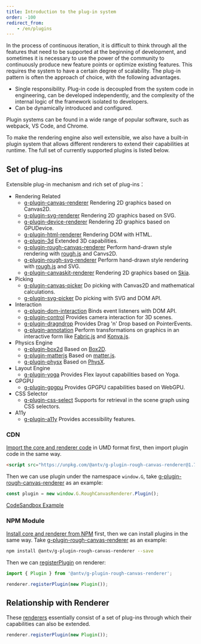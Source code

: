 ```yaml
---
title: Introduction to the plug-in system
order: -100
redirect_from:
    - /en/plugins
---
```


In the process of continuous iteration, it is difficult to think through all the features that need to be supported at the beginning of development, and sometimes it is necessary to use the power of the community to continuously produce new feature points or optimize existing features. This requires the system to have a certain degree of scalability. The plug-in pattern is often the approach of choice, with the following advantages.

- Single responsibility. Plug-in code is decoupled from the system code in engineering, can be developed independently, and the complexity of the internal logic of the framework isolated to developers.
- Can be dynamically introduced and configured.

Plugin systems can be found in a wide range of popular software, such as webpack, VS Code, and Chrome.

To make the rendering engine also well extensible, we also have a built-in plugin system that allows different renderers to extend their capabilities at runtime. The full set of currently supported plugins is listed below.

## Set of plug-ins

Extensible plug-in mechanism and rich set of plug-ins：

- Rendering Related
  - [g-plugin-canvas-renderer](/en/plugins/canvas-renderer) Rendering 2D graphics based on Canvas2D.
  - [g-plugin-svg-renderer](/en/plugins/svg-renderer) Rendering 2D graphics based on SVG.
  - [g-plugin-device-renderer](/en/plugins/device-renderer) Rendering 2D graphics based on GPUDevice.
  - [g-plugin-html-renderer](/en/plugins/html-renderer) Rendering DOM with HTML.
  - [g-plugin-3d](/en/plugins/3d) Extended 3D capabilities.
  - [g-plugin-rough-canvas-renderer](/en/plugins/rough-canvas-renderer) Perform hand-drawn style rendering with [rough.js](https://roughjs.com/) and Canvs2D.
  - [g-plugin-rough-svg-renderer](/en/plugins/rough-svg-renderer) Perform hand-drawn style rendering with [rough.js](https://roughjs.com/) and SVG.
  - [g-plugin-canvaskit-renderer](/en/plugins/canvaskit-renderer) Rendering 2D graphics based on [Skia](https://skia.org/docs/user/modules/quickstart).
- Picking
  - [g-plugin-canvas-picker](/en/plugins/canvas-picker) Do picking with Canvas2D and mathematical calculations.
  - [g-plugin-svg-picker](/en/plugins/svg-picker) Do picking with SVG and DOM API.
- Interaction
  - [g-plugin-dom-interaction](/en/plugins/dom-interaction) Binds event listeners with DOM API.
  - [g-plugin-control](/en/plugins/control) Provides camera interaction for 3D scenes.
  - [g-plugin-dragndrop](/en/plugins/dragndrop) Provides Drag 'n' Drop based on PointerEvents.
  - [g-plugin-annotation](/en/plugins/annotation) Perform transformations on graphics in an interactive form like [Fabric.js](http://fabricjs.com/) and [Konva.js](https://konvajs.org/).
- Physics Engine
  - [g-plugin-box2d](/en/plugins/box2d) Based on [Box2D](https://box2d.org/).
  - [g-plugin-matterjs](/en/plugins/matterjs) Based on [matter.js](https://brm.io/matter-js/).
  - [g-plugin-physx](/en/plugins/physx) Based on [PhysX](https://developer.nvidia.com/physx-sdk).
- Layout Engine
  - [g-plugin-yoga](/en/plugins/yoga) Provides Flex layout capabilities based on Yoga.
- GPGPU
  - [g-plugin-gpgpu](/en/plugins/gpgpu) Provides GPGPU capabilities based on WebGPU.
- CSS Selector
  - [g-plugin-css-select](/en/plugins/css-select) Supports for retrieval in the scene graph using CSS selectors.
- A11y
  - [g-plugin-a11y](/en/plugins/a11y) Provides accessibility features.

### CDN

[Import the core and renderer code](/en/guide/introduce#cdn) in UMD format first, then import plugin code in the same way.

```html
<script src="https://unpkg.com/@antv/g-plugin-rough-canvas-renderer@1.7.16/dist/index.umd.min.js"></script>
```

Then we can use plugin under the namespace `window.G`, take [g-plugin-rough-canvas-renderer](/en/plugins/rough-canvas-renderer) as an example:

```js
const plugin = new window.G.RoughCanvasRenderer.Plugin();
```

[CodeSandbox Example](https://codesandbox.io/s/yi-umd-xing-shi-shi-yong-g-yi-ji-cha-jian-zsoln8?file=/index.js)

### NPM Module

[Install core and renderer from NPM](/en/guide/introduce#npm-module) first, then we can install plugins in the same way. Take [g-plugin-rough-canvas-renderer](/en/plugins/rough-canvas-renderer) as an example:

```bash
npm install @antv/g-plugin-rough-canvas-renderer --save
```

Then we can [registerPlugin](/en/api/renderer/renderer#registerplugin) on renderer:

```js
import { Plugin } from '@antv/g-plugin-rough-canvas-renderer';

renderer.registerPlugin(new Plugin());
```

## Relationship with Renderer

These [renderers](/en/api/renderer/renderer) essentially consist of a set of plug-ins through which their capabilities can also be extended.

```js
renderer.registerPlugin(new Plugin());
```
